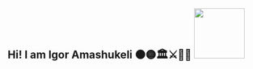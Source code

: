 ## Hi! I am Igor Amashukeli ⚫🟡🏛️⚔️📜🏺 <img src="https://media1.tenor.com/m/mie1MADIwxMAAAAd/spqr-rome.gif" width="100" height="auto">

<!--
**IgorAmashukeli/IgorAmashukeli** is a ✨ _special_ ✨ repository because its `README.md` (this file) appears on your GitHub profile.

Here are some ideas to get you started:

- 🔭 I’m currently working on ...
- 🌱 I’m currently learning ...
- 👯 I’m looking to collaborate on ...
- 🤔 I’m looking for help with ...
- 💬 Ask me about ...
- 📫 How to reach me: ...
- 😄 Pronouns: ...
- ⚡ Fun fact: ...
-->



